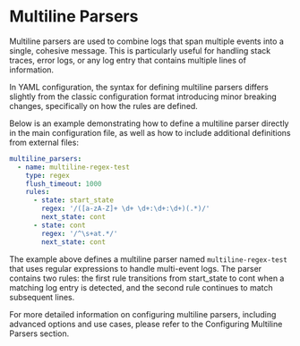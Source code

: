 # Multiline Parsers

Multiline parsers are used to combine logs that span multiple events into a single, cohesive message. This is particularly useful for handling stack traces, error logs, or any log entry that contains multiple lines of information.

In YAML configuration, the syntax for defining multiline parsers differs slightly from the classic configuration format introducing minor breaking changes, specifically on how the rules are defined.

Below is an example demonstrating how to define a multiline parser directly in the main configuration file, as well as how to include additional definitions from external files:

```yaml
multiline_parsers:
  - name: multiline-regex-test
    type: regex
    flush_timeout: 1000
    rules:
      - state: start_state
        regex: '/([a-zA-Z]+ \d+ \d+:\d+:\d+)(.*)/'
        next_state: cont
      - state: cont
        regex: '/^\s+at.*/'
        next_state: cont
```

The example above defines a multiline parser named `multiline-regex-test` that uses regular expressions to handle multi-event logs. The parser contains two rules: the first rule transitions from start_state to cont when a matching log entry is detected, and the second rule continues to match subsequent lines.

For more detailed information on configuring multiline parsers, including advanced options and use cases, please refer to the Configuring Multiline Parsers section.


